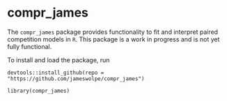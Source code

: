 # compr_james

The `compr_james` package provides functionality to fit and interpret paired competition models in `R`. This package is a work in progress and is not yet fully functional.

To install and load the package, run

```
devtools::install_github(repo = "https://github.com/jameswolpe/compr_james")

library(compr_james)
```
